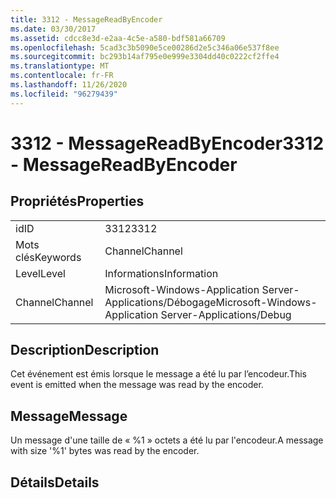 ```yaml
---
title: 3312 - MessageReadByEncoder
ms.date: 03/30/2017
ms.assetid: cdcc8e3d-e2aa-4c5e-a580-bdf581a66709
ms.openlocfilehash: 5cad3c3b5090e5ce00286d2e5c346a06e537f8ee
ms.sourcegitcommit: bc293b14af795e0e999e3304dd40c0222cf2ffe4
ms.translationtype: MT
ms.contentlocale: fr-FR
ms.lasthandoff: 11/26/2020
ms.locfileid: "96279439"
---
```

# <a name="3312---messagereadbyencoder"></a><span data-ttu-id="3dd53-102">3312 - MessageReadByEncoder</span><span class="sxs-lookup"><span data-stu-id="3dd53-102">3312 - MessageReadByEncoder</span></span>

## <a name="properties"></a><span data-ttu-id="3dd53-103">Propriétés</span><span class="sxs-lookup"><span data-stu-id="3dd53-103">Properties</span></span>  
  
|||  
|-|-|  
|<span data-ttu-id="3dd53-104">id</span><span class="sxs-lookup"><span data-stu-id="3dd53-104">ID</span></span>|<span data-ttu-id="3dd53-105">3312</span><span class="sxs-lookup"><span data-stu-id="3dd53-105">3312</span></span>|  
|<span data-ttu-id="3dd53-106">Mots clés</span><span class="sxs-lookup"><span data-stu-id="3dd53-106">Keywords</span></span>|<span data-ttu-id="3dd53-107">Channel</span><span class="sxs-lookup"><span data-stu-id="3dd53-107">Channel</span></span>|  
|<span data-ttu-id="3dd53-108">Level</span><span class="sxs-lookup"><span data-stu-id="3dd53-108">Level</span></span>|<span data-ttu-id="3dd53-109">Informations</span><span class="sxs-lookup"><span data-stu-id="3dd53-109">Information</span></span>|  
|<span data-ttu-id="3dd53-110">Channel</span><span class="sxs-lookup"><span data-stu-id="3dd53-110">Channel</span></span>|<span data-ttu-id="3dd53-111">Microsoft-Windows-Application Server-Applications/Débogage</span><span class="sxs-lookup"><span data-stu-id="3dd53-111">Microsoft-Windows-Application Server-Applications/Debug</span></span>|  
  
## <a name="description"></a><span data-ttu-id="3dd53-112">Description</span><span class="sxs-lookup"><span data-stu-id="3dd53-112">Description</span></span>  

 <span data-ttu-id="3dd53-113">Cet événement est émis lorsque le message a été lu par l’encodeur.</span><span class="sxs-lookup"><span data-stu-id="3dd53-113">This event is emitted when the message was read by the encoder.</span></span>  
  
## <a name="message"></a><span data-ttu-id="3dd53-114">Message</span><span class="sxs-lookup"><span data-stu-id="3dd53-114">Message</span></span>  

 <span data-ttu-id="3dd53-115">Un message d'une taille de « %1 » octets a été lu par l'encodeur.</span><span class="sxs-lookup"><span data-stu-id="3dd53-115">A message with size '%1' bytes was read by the encoder.</span></span>  
  
## <a name="details"></a><span data-ttu-id="3dd53-116">Détails</span><span class="sxs-lookup"><span data-stu-id="3dd53-116">Details</span></span>
